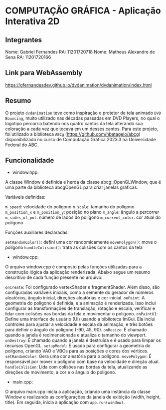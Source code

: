 # COMPUTAÇÃO GRÁFICA - Aplicação Interativa 2D

## Integrantes 

Nome: Gabriel Fernandes             RA: 11201720718
Nome: Matheus Alexandre de Sena     RA: 11201720166

## Link para WebAssembly

https://gfernandesdev.github.io/dvdanimation/dvdanimation/index.html


## Resumo

O projeto `dvdanimation` teve como inspiração o protetor de tela animado `DVD Bouncing`, muito utilizado nas décadas passadas em DVD Players, no qual o logotipo percorria batendo nos quatro cantos da tela alterando sua coloração a cada vez que tocava em um desses cantos.
Para este projeto, foi utilizado a biblioteca `ABCg` (https://github.com/hbatagelo/abcg) disponibilizada no curso de Computação Gráfica 2023.3 na Universidade Federal do ABC.  


## Funcionalidade

* window.hpp:

A classe Window é definida e herda da classe abcg::OpenGLWindow, que é uma parte da biblioteca abcgOpenGL para criar janelas gráficas.

Variáveis definidas:

`m_speed`: velocidade do polígono 
`m_scale`: tamanho do polígono
`m_position_x` e `m_position_y`: posição no plano
`m_angle`: ângulo a percorrer
`m_sides_of_pol`: número de lados do polígono
`m_current_color`: cor atual do polígono

Funções auxiliares declaradas:

`setRandomColor()`: defini uma cor randomicamente
`movePolygon()`: move o polígono
`handleColision()`: trata as colisões com os cantos da tela

* window.cpp:

O arquivo window.cpp é composto pelas funções utilizadas para a construção lógica da aplicação renderizada. Abaixo segue um resumo descritivo de cada função presente no arquivo:

`onCreate`: Foi configurado vertexShader e fragmentShader. Além disso, são configuradas variáveis iniciais, como a semente do gerador de números aleatórios, ângulo inicial, direções aleatórias e cor inicial.
`onPaint`: A geometria do polígono é definida, e a animação é renderizada. Isso inclui configurar as transformações de translação, rotação e escala, verificar e lidar com colisões nas bordas da tela e movimentar o polígono.
`onPaintUI`: Define uma interface de usuário (UI) usando a biblioteca ImGui. Ela inclui controles para ajustar a velocidade e escala da animação, e três botões para definir o ângulo do polígono (-90, 45, 90).
`onResize`: É chamado quando a janela é redimensionada e atualiza o tamanho do viewport.
`onDestroy`: É chamado quando a janela é destruída e é usado para limpar os recursos OpenGL.
`setupModel`: É usado para configurar a geometria do polígono, criando VAO e VBOs para as posições e cores dos vértices.
`setRandomColor`: Gera uma cor aleatória para o polígono.
`movePolygon`: É responsável por mover o polígono com base na velocidade e direção atual.
`handleColision`: Lida com colisões nas bordas da tela, atualizando as direções de movimento, a cor e o ângulo do polígono.

* main.cpp:

O arquivo main.cpp inicia a aplicação, criando uma instância da classe Window e realizando as configurações da janela de exibição (width, height, title). Em seguida, inicia a aplicação com `app.run(window)`.

